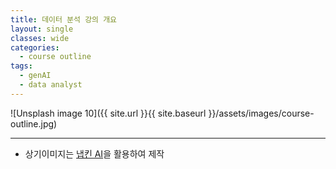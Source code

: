```yaml
---
title: 데이터 분석 강의 개요
layout: single
classes: wide
categories:
  - course outline
tags:
  - genAI
  - data analyst
---
```




<!-- 이미지를 삽입하려면 assets/images에 이미지를 넣고 이미지명을 이곳에 기재 -->

![Unsplash image 10]({{ site.url }}{{ site.baseurl }}/assets/images/course-outline.jpg)

--- 

* 상기이미지는 [냅킨 AI](https://app.napkin.ai)을 활용하여 제작 